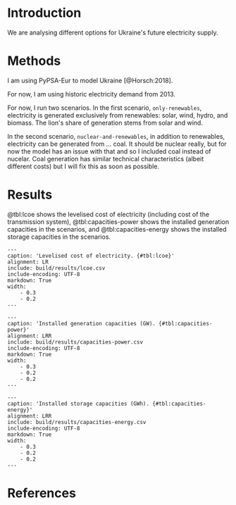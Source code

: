 # Introduction

We are analysing different options for Ukraine's future electricity supply.

# Methods

I am using PyPSA-Eur to model Ukraine [@Horsch:2018].

For now, I am using historic electricity demand from 2013.

For now, I run two scenarios. In the first scenario, `only-renewables`, electricity is generated exclusively from renewables: solar, wind, hydro, and biomass. The lion's share of generation stems from solar and wind.

In the second scenario, `nuclear-and-renewables`, in addition to renewables, electricity can be generated from ... coal. It should be nuclear really, but for now the model has an issue with that and so I included coal instead of nucelar. Coal generation has similar technical characteristics (albeit different costs) but I will fix this as soon as possible.

# Results

@tbl:lcoe shows the levelised cost of electricity (including cost of the transmission system), @tbl:capacities-power shows the installed generation capacities in the scenarios, and @tbl:capacities-energy shows the installed storage capacities in the scenarios.

```table
---
caption: 'Levelised cost of electricity. {#tbl:lcoe}'
alignment: LR
include: build/results/lcoe.csv
include-encoding: UTF-8
markdown: True
width:
    - 0.3
    - 0.2
---
```

```table
---
caption: 'Installed generation capacities (GW). {#tbl:capacities-power}'
alignment: LRR
include: build/results/capacities-power.csv
include-encoding: UTF-8
markdown: True
width:
    - 0.3
    - 0.2
    - 0.2
---
```

```table
---
caption: 'Installed storage capacities (GWh). {#tbl:capacities-energy}'
alignment: LRR
include: build/results/capacities-energy.csv
include-encoding: UTF-8
markdown: True
width:
    - 0.3
    - 0.2
    - 0.2
---
```

# References
